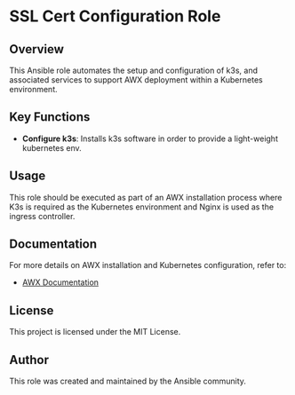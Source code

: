# SSL Cert Configuration Role

## Overview

This Ansible role automates the setup and configuration of k3s, and associated services to support AWX deployment within a Kubernetes environment. 

## Key Functions


- **Configure k3s**: Installs k3s software in order to provide a light-weight kubernetes env.


## Usage

This role should be executed as part of an AWX installation process where K3s is required as the Kubernetes environment and Nginx is used as the ingress controller.

## Documentation

For more details on AWX installation and Kubernetes configuration, refer to:
- [AWX Documentation](https://ranchermanager.docs.rancher.com/getting-started/installation-and-upgrade/install-upgrade-on-a-kubernetes-cluster)


## License

This project is licensed under the MIT License.

## Author

This role was created and maintained by the Ansible community.

